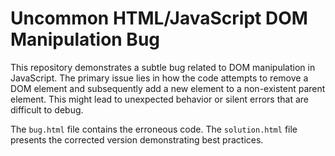 # Uncommon HTML/JavaScript DOM Manipulation Bug

This repository demonstrates a subtle bug related to DOM manipulation in JavaScript.  The primary issue lies in how the code attempts to remove a DOM element and subsequently add a new element to a non-existent parent element. This might lead to unexpected behavior or silent errors that are difficult to debug.

The `bug.html` file contains the erroneous code. The `solution.html` file presents the corrected version demonstrating best practices.